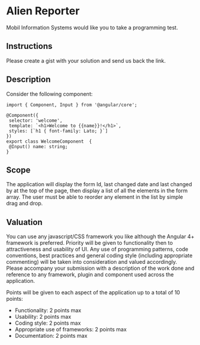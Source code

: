 Alien Reporter
==============

Mobil Information Systems would like you to take a programming test.

Instructions
------------
Please create a gist with your solution and send us back the link.

Description
-----------
Consider the following component:

 ```es6
import { Component, Input } from '@angular/core';

@Component({
  selector: 'welcome',
  template: `<h1>Welcome to {{name}}!</h1>`,
  styles: [`h1 { font-family: Lato; }`]
})
export class WelcomeComponent  {
  @Input() name: string;
}
 ```

Scope
-----
The application will display the form Id, last changed date and last changed by at the top of the page, then display a list of all the elements in the form array. The user must be able to reorder any element in the list by simple drag and drop.

Valuation
---------
You can use any javascript/CSS framework you like although the Angular 4+ framework is preferred. Priority will be given to functionality then to attractiveness and usability of UI. Any use of programming patterns, code conventions, best practices and general coding style (including appropriate commenting) will be taken into consideration and valued accordingly. Please accompany your submission with a description of the work done and reference to any framework, plugin and component used across the application. 

Points will be given to each aspect of the application up to a total of 10 points:
- Functionality: 2 points max
- Usability: 2 points max
- Coding style: 2 points max
- Appropriate use of frameworks: 2 points max
- Documentation: 2 points max

